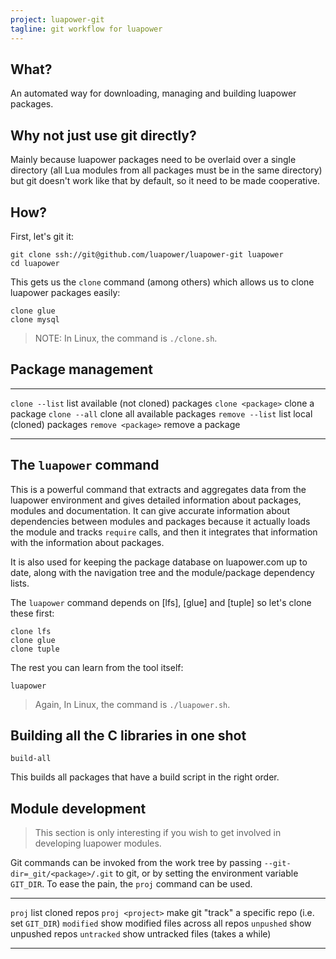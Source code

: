 ```yaml
---
project: luapower-git
tagline: git workflow for luapower
---
```


## What?

An automated way for downloading, managing and building luapower packages.

## Why not just use git directly?

Mainly because luapower packages need to be overlaid over a single directory (all Lua modules from all packages
must be in the same directory) but git doesn't work like that by default, so it need to be made cooperative.

## How?

First, let's git it:

	git clone ssh://git@github.com/luapower/luapower-git luapower
	cd luapower

This gets us the `clone` command (among others) which allows us to clone luapower packages easily:

	clone glue
	clone mysql

> NOTE: In Linux, the command is `./clone.sh`.

## Package management

---------------------- ------------------------------------------------
`clone --list`         list available (not cloned) packages
`clone <package>`      clone a package
`clone --all`          clone all available packages
`remove --list`        list local (cloned) packages
`remove <package>`     remove a package
---------------------- ------------------------------------------------

## The `luapower` command

This is a powerful command that extracts and aggregates data from the luapower environment and gives
detailed information about packages, modules and documentation. It can give accurate information about dependencies
between modules and packages because it actually loads the module and tracks `require` calls, and then it
integrates that information with the information about packages.

It is also used for keeping the package database on luapower.com up to date, along with the navigation tree
and the module/package dependency lists.

The `luapower` command depends on [lfs], [glue] and [tuple] so let's clone these first:

	clone lfs
	clone glue
	clone tuple

The rest you can learn from the tool itself:

	luapower

> Again, In Linux, the command is `./luapower.sh`.


## Building all the C libraries in one shot

	build-all

This builds all packages that have a build script in the right order.

## Module development

> This section is only interesting if you wish to get involved in developing luapower modules.

Git commands can be invoked from the work tree by passing `--git-dir=_git/<package>/.git` to git,
or by setting the environment variable `GIT_DIR`. To ease the pain, the `proj` command can be used.

---------------------- ------------------------------------------------
`proj`                 list cloned repos
`proj <project>`       make git "track" a specific repo (i.e. set `GIT_DIR`)
`modified`             show modified files across all repos
`unpushed`             show unpushed repos
`untracked`            show untracked files (takes a while)
---------------------- ------------------------------------------------


